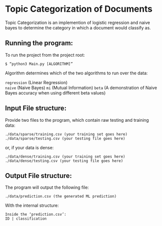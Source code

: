 # Topic Categorization of Documents

Topic Categorization is an implemention of logistic regression and naive bayes to determine the category in which a document would classify as.
## Running the program:
To run the project from the project root:
```
$ “python3 Main.py [ALGORITHM]”
```
Algorithm determines which of the two algorithms to run over the data:

`regression` (Linear Regression)  
`naive` (Naive Bayes)
`mi` (Mutual Information)
`beta` (A demonstration of Naive Bayes accuracy when using different beta values)

## Input File structure:

Provide two files to the program, which contain raw testing and training data:
```
./data/sparse/training.csv (your training set goes here)
./data/sparse/testing.csv (your testing file goes here)
```
or, if your data is dense:
```
./data/dense/training.csv (your training set goes here) 
./data/dense/testing.csv (your testing file goes here)
```
## Output File structure:
The program will output the following file:
```
./data/prediction.csv (the generated ML prediction)
```
With the internal structure:
```
Inside the ‘prediction.csv’:
ID | classification
```
